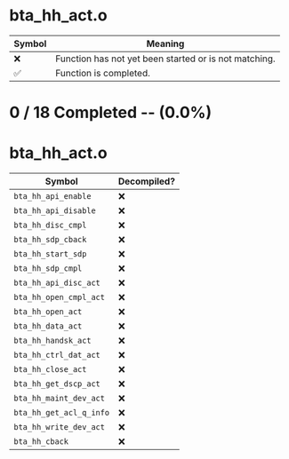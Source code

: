 # bta_hh_act.o
| Symbol | Meaning 
| ------------- | ------------- 
| :x: | Function has not yet been started or is not matching. 
| :white_check_mark: | Function is completed. 


# 0 / 18 Completed -- (0.0%)
# bta_hh_act.o
| Symbol | Decompiled? |
| ------------- | ------------- |
| `bta_hh_api_enable` | :x: |
| `bta_hh_api_disable` | :x: |
| `bta_hh_disc_cmpl` | :x: |
| `bta_hh_sdp_cback` | :x: |
| `bta_hh_start_sdp` | :x: |
| `bta_hh_sdp_cmpl` | :x: |
| `bta_hh_api_disc_act` | :x: |
| `bta_hh_open_cmpl_act` | :x: |
| `bta_hh_open_act` | :x: |
| `bta_hh_data_act` | :x: |
| `bta_hh_handsk_act` | :x: |
| `bta_hh_ctrl_dat_act` | :x: |
| `bta_hh_close_act` | :x: |
| `bta_hh_get_dscp_act` | :x: |
| `bta_hh_maint_dev_act` | :x: |
| `bta_hh_get_acl_q_info` | :x: |
| `bta_hh_write_dev_act` | :x: |
| `bta_hh_cback` | :x: |
